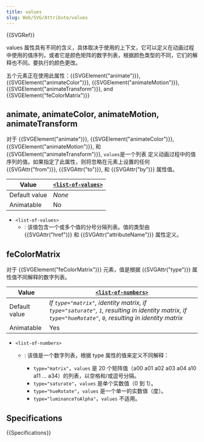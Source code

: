 ```yaml
---
title: values
slug: Web/SVG/Attribute/values
---
```


{{SVGRef}}

values 属性具有不同的含义，具体取决于使用的上下文，它可以定义在动画过程中使用的值序列，或者它是颜色矩阵的数字列表，根据颜色类型的不同，它们的解释也不同。要执行的颜色更改。

五个元素正在使用此属性：{{SVGElement("animate")}}, {{SVGElement("animateColor")}}, {{SVGElement("animateMotion")}}, {{SVGElement("animateTransform")}}, and {{SVGElement("feColorMatrix")}}

## animate, animateColor, animateMotion, animateTransform

对于 {{SVGElement("animate")}}, {{SVGElement("animateColor")}}, {{SVGElement("animateMotion")}}, 和 {{SVGElement("animateTransform")}}, `values`是一个列表 定义动画过程中的值序列的值。如果指定了此属性，则将忽略在元素上设置的任何 {{SVGAttr("from")}}, {{SVGAttr("to")}}, 和 {{SVGAttr("by")}} 属性值。

| Value         | [`<list-of-values>`](/zh-CN/docs/Web/SVG/Content_type#List-of-Ts) |
| ------------- | ----------------------------------------------------------------- |
| Default value | _None_                                                            |
| Animatable    | No                                                                |

- `<list-of-values>`
  - : 该值包含一个或多个值的分号分隔列表。值的类型由 {{SVGAttr("href")}} 和 {{SVGAttr("attributeName")}} 属性定义。

## feColorMatrix

对于 {{SVGElement("feColorMatrix")}} 元素，值是根据 {{SVGAttr("type")}} 属性值不同解释的数字列表。

| Value         | [`<list-of-numbers>`](/zh-CN/docs/Web/SVG/Content_type#List-of-Ts)                                                                                       |
| ------------- | -------------------------------------------------------------------------------------------------------------------------------------------------------- |
| Default value | _If `type="matrix"`, identity matrix, if `type="saturate"`, `1`, resulting in identity matrix, if `type="hueRotate"`, `0`, resulting in identity matrix_ |
| Animatable    | Yes                                                                                                                                                      |

- `<list-of-numbers>`

  - : 该值是一个数字列表，根据 type 属性的值来定义不同解释：

    - `type="matrix"`，`values` 是 20 个矩阵值（a00 a01 a02 a03 a04 a10 a11 ... a34）的列表，以空格和/或逗号分隔。
    - `type="saturate"`，`values` 是单个实数值（0 到 1）。
    - `type="hueRotate"`，`values` 是一个单一的实数值（度）。
    - `type="luminanceToAlpha"`，`values` 不适用。

## Specifications

{{Specifications}}
